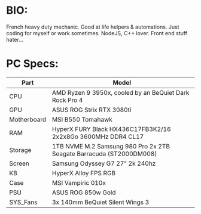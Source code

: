 # BIO:
French heavy duty mechanic. Good at life helpers & automations.
Just coding for myself or work sometimes.
NodeJS, C++ lover.
Front end stuff hater...

# PC Specs:

| Part            | Model                                                               |
|-----------------|---------------------------------------------------------------------|
| CPU             | AMD Ryzen 9 3950x, cooled by an BeQuiet Dark Rock Pro 4             |
| GPU             | ASUS ROG Strix RTX 3080ti                                           |
| Motherboard     | MSI B550 Tomahawk                                                   |
| RAM             | HyperX FURY Black HX436C17FB3K2/16 2x2x8Go 3600MHz DDR4 CL17        |
| Storage         | 1TB NVME M.2 Samsung 980 Pro 2x 2TB Seagate Barracuda (ST2000DM008) |
| Screen          | Samsung Odyssey G7 27" 2k 240hz                                     |
| KB              | HyperX Alloy FPS RGB                                                |
| Case            | MSI Vampiric 010x                                                   |
| PSU             | ASUS ROG 850w Gold                                                  |
| SYS_Fans        | 3x 140mm BeQuiet Silent Wings 3                                     |
